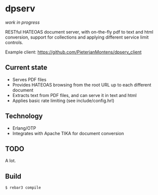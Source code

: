 dpserv
======
*work in progress*

RESTful HATEOAS document server, with on-the-fly pdf to text and html conversion, support for collections and applying different service limit controls.

Example client:
https://github.com/PieterjanMontens/dpserv_client

Current state
-------------

 * Serves PDF files
 * Provides HATEOAS browsing from the root URL up to each different document
 * Extracts text from PDF files, and can serve it in text and html
 * Applies basic rate limiting (see include/config.hrl)

 
Technology
----------
 
 * Erlang/OTP
 * Integrates with Apache TIKA for document conversion

TODO
----
A lot.


Build
-----

    $ rebar3 compile
